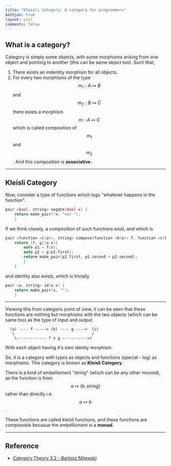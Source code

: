 ```yaml
---
title: "Kleisli Category: A category for programmers"
mathjax: true
layout: post
comments: false
---
```


## What is a category?

Category is simply some objects, with some morphisms arising from one object
and pointing to another (this can be same object too). Such that, 

1. There exists an indentity morphism for all objects.
2. For every two morphisms of the type $$m_1: A \mapsto B$$ and $$m_2: B \mapsto
   C$$ there exists a morphism $$m: A \mapsto C$$ which is called composition of
   $$m_1$$ and $$m_2$$. And this composition is **associative.**

---

## Kleisli Category

Now, consider a type of functions which logs "whatever happens in the function".

```cpp
pair <bool, string> negate(bool x) {
    return make_pair(!x, "not ");
    }
```
If we think closely, a composition of such functions exist, and which is

```cpp
pair <function <c(a)>, string> compose(function <b(a)> f, function <c(b)> g) {
    return [f, g](a x){ 
        auto p1 = f(x);
        auto p2 = g(p1.first);
        return make_pair(p2.first, p1.second + p2.second);
        }
    }
```
and identity also exists, which is trivially

```cpp
pair <a, string> id(a x) {
    return make_pair(x, "");
    }
```

---

Viewing this from categoric point of view, it can be seen that these functions
are nothing but morphisms with the two objects (which can be same too) as the
type of input and output.

```
  (a) ---- f -----> (b) ---- g ---->  (c)
   \                                  /
    \------------- f o g ----------->/
```
With each object having it's own identiy morphism.

So, it is a category with types as objects and functions (special - log) as
morphisms. This category is known as **Kleisli Category**.

There is a kind of embellisment "string" (which can be any other monoid), as the
function is from $$a \mapsto (b, string)$$ rather than directly i.e. $$a \mapsto
b$$.

These functions are called kleisli functions, and these functions are composoble
becasue the embellisment is a **monad**.

---

## Reference 

- [Category Theory 3.2 - Bartosz Milewski](https://www.youtube.com/watch?v=i9CU4CuHADQ&list=PLbgaMIhjbmEnaH_LTkxLI7FMa2HsnawM_&index=6)

